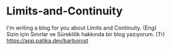 # Limits-and-Continuity
I'm writing a blog for you about Limits and Continuity. (Eng) <br/>
Sizin için Sınırlar ve Süreklilik hakkında bir blog yazıyorum. (Tr)
https://app.patika.dev/barborost
